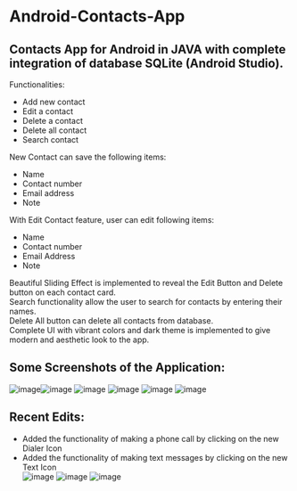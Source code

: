 # Android-Contacts-App
## Contacts App for Android in JAVA with complete integration of database SQLite (Android Studio).
Functionalities:
- Add new contact
- Edit a contact
- Delete a contact
- Delete all contact
- Search contact

New Contact can save the following items:
- Name
- Contact number
- Email address
- Note 

With Edit Contact feature, user can edit following items:
- Name
- Contact number
- Email Address
- Note <br/>

Beautiful Sliding Effect is implemented to reveal the Edit Button and Delete button on each contact card.<br/>
Search functionality allow the user to search for contacts by entering their names.<br/>
Delete All button can delete all contacts from database.<br/>
Complete UI with vibrant colors and dark theme is implemented to give modern and aesthetic look to the app.<br/>

## Some Screenshots of the Application:<br/>
![image](https://user-images.githubusercontent.com/96788451/194757228-1ef42413-39c1-4028-8b0b-7f93df104fc9.png)![image](https://user-images.githubusercontent.com/96788451/194757236-c4737d4d-dad3-4b2a-b038-59aa9437b3d0.png)
![image](https://user-images.githubusercontent.com/96788451/194757262-9283a58f-3a4e-4489-8ca4-42aa1321ad46.png)
 ![image](https://user-images.githubusercontent.com/96788451/194757285-6e0d3427-7a3f-428f-af05-4cc9c0286a86.png)
![image](https://user-images.githubusercontent.com/96788451/194757311-29c7a7cd-80dd-4609-a9fe-7a291d3eda64.png)
![image](https://user-images.githubusercontent.com/96788451/194757326-9a30e17d-b642-4bf7-8a63-61c6adcf75e0.png)

## Recent Edits: 
- Added the functionality of making a phone call by clicking on the new Dialer Icon
- Added the functionality of making text messages by clicking on the new Text Icon <br/>
![image](https://user-images.githubusercontent.com/96788451/198546193-5e6029e9-6070-47c2-a9e7-5e402bac8046.png)
![image](https://user-images.githubusercontent.com/96788451/198546256-3f56d42a-fd28-438d-b890-f5279cd5b369.png)
![image](https://user-images.githubusercontent.com/96788451/198546421-85476f58-2de4-4a78-86bd-c4df530bf3f2.png)


